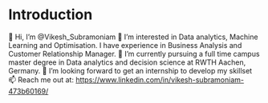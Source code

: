 # Introduction
👋 Hi, I’m @Vikesh_Subramoniam 
👀 I’m interested in Data analytics, Machine Learning and Optimisation. I have experience in Business Analysis and Customer Relationship Manager. 
🌱 I’m currently pursuing a full time campus master degree in Data analytics and decision science at RWTH Aachen, Germany. 
💞️ I’m looking forward to get an internship to develop my skillset 📫 Reach me out at: https://www.linkedin.com/in/vikesh-subramoniam-473b60169/ 

